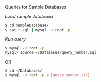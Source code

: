 Queries for Sample Databases
  
*Load sample databases*
```bash
$ cd SampleDatabase/
$ cat *.sql | mysql -u root -p
```
*Run query*
```bash
$ mysql -u root -p
mysql> source ~/Databases/query_number.sql 
```
OR
```bash
$ cd ~/Databases/
$ mysql -u root -p < [query_number.sql]
```

